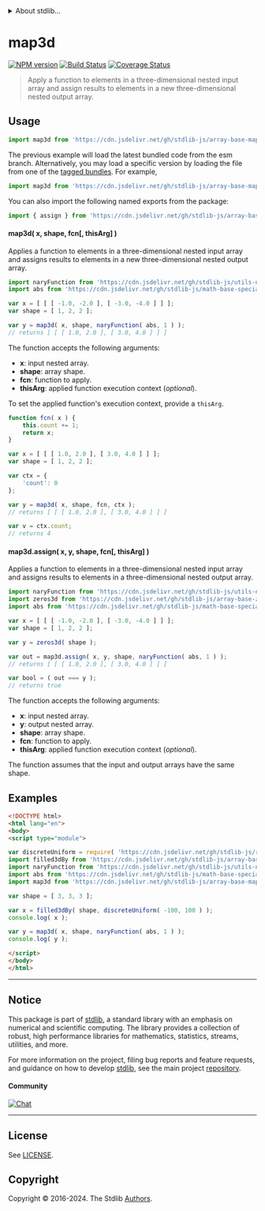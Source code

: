 <!--

@license Apache-2.0

Copyright (c) 2023 The Stdlib Authors.

Licensed under the Apache License, Version 2.0 (the "License");
you may not use this file except in compliance with the License.
You may obtain a copy of the License at

   http://www.apache.org/licenses/LICENSE-2.0

Unless required by applicable law or agreed to in writing, software
distributed under the License is distributed on an "AS IS" BASIS,
WITHOUT WARRANTIES OR CONDITIONS OF ANY KIND, either express or implied.
See the License for the specific language governing permissions and
limitations under the License.

-->


<details>
  <summary>
    About stdlib...
  </summary>
  <p>We believe in a future in which the web is a preferred environment for numerical computation. To help realize this future, we've built stdlib. stdlib is a standard library, with an emphasis on numerical and scientific computation, written in JavaScript (and C) for execution in browsers and in Node.js.</p>
  <p>The library is fully decomposable, being architected in such a way that you can swap out and mix and match APIs and functionality to cater to your exact preferences and use cases.</p>
  <p>When you use stdlib, you can be absolutely certain that you are using the most thorough, rigorous, well-written, studied, documented, tested, measured, and high-quality code out there.</p>
  <p>To join us in bringing numerical computing to the web, get started by checking us out on <a href="https://github.com/stdlib-js/stdlib">GitHub</a>, and please consider <a href="https://opencollective.com/stdlib">financially supporting stdlib</a>. We greatly appreciate your continued support!</p>
</details>

# map3d

[![NPM version][npm-image]][npm-url] [![Build Status][test-image]][test-url] [![Coverage Status][coverage-image]][coverage-url] <!-- [![dependencies][dependencies-image]][dependencies-url] -->

> Apply a function to elements in a three-dimensional nested input array and assign results to elements in a new three-dimensional nested output array.

<section class="intro">

</section>

<!-- /.intro -->



<section class="usage">

## Usage

```javascript
import map3d from 'https://cdn.jsdelivr.net/gh/stdlib-js/array-base-map3d@esm/index.mjs';
```
The previous example will load the latest bundled code from the esm branch. Alternatively, you may load a specific version by loading the file from one of the [tagged bundles](https://github.com/stdlib-js/array-base-map3d/tags). For example,

```javascript
import map3d from 'https://cdn.jsdelivr.net/gh/stdlib-js/array-base-map3d@v0.2.0-esm/index.mjs';
```

You can also import the following named exports from the package:

```javascript
import { assign } from 'https://cdn.jsdelivr.net/gh/stdlib-js/array-base-map3d@esm/index.mjs';
```

#### map3d( x, shape, fcn\[, thisArg] )

Applies a function to elements in a three-dimensional nested input array and assigns results to elements in a new three-dimensional nested output array.

```javascript
import naryFunction from 'https://cdn.jsdelivr.net/gh/stdlib-js/utils-nary-function@esm/index.mjs';
import abs from 'https://cdn.jsdelivr.net/gh/stdlib-js/math-base-special-abs@esm/index.mjs';

var x = [ [ [ -1.0, -2.0 ], [ -3.0, -4.0 ] ] ];
var shape = [ 1, 2, 2 ];

var y = map3d( x, shape, naryFunction( abs, 1 ) );
// returns [ [ [ 1.0, 2.0 ], [ 3.0, 4.0 ] ] ]
```

The function accepts the following arguments:

-   **x**: input nested array.
-   **shape**: array shape.
-   **fcn**: function to apply.
-   **thisArg**: applied function execution context (_optional_).

To set the applied function's execution context, provide a `thisArg`.

<!-- eslint-disable no-invalid-this -->

```javascript
function fcn( x ) {
    this.count += 1;
    return x;
}

var x = [ [ [ 1.0, 2.0 ], [ 3.0, 4.0 ] ] ];
var shape = [ 1, 2, 2 ];

var ctx = {
    'count': 0
};

var y = map3d( x, shape, fcn, ctx );
// returns [ [ [ 1.0, 2.0 ], [ 3.0, 4.0 ] ] ]

var v = ctx.count;
// returns 4
```

#### map3d.assign( x, y, shape, fcn\[, thisArg] )

Applies a function to elements in a three-dimensional nested input array and assigns results to elements in a three-dimensional nested output array.

```javascript
import naryFunction from 'https://cdn.jsdelivr.net/gh/stdlib-js/utils-nary-function@esm/index.mjs';
import zeros3d from 'https://cdn.jsdelivr.net/gh/stdlib-js/array-base-zeros3d@esm/index.mjs';
import abs from 'https://cdn.jsdelivr.net/gh/stdlib-js/math-base-special-abs@esm/index.mjs';

var x = [ [ [ -1.0, -2.0 ], [ -3.0, -4.0 ] ] ];
var shape = [ 1, 2, 2 ];

var y = zeros3d( shape );

var out = map3d.assign( x, y, shape, naryFunction( abs, 1 ) );
// returns [ [ [ 1.0, 2.0 ], [ 3.0, 4.0 ] ] ]

var bool = ( out === y );
// returns true
```

The function accepts the following arguments:

-   **x**: input nested array.
-   **y**: output nested array.
-   **shape**: array shape.
-   **fcn**: function to apply.
-   **thisArg**: applied function execution context (_optional_).

The function assumes that the input and output arrays have the same shape.

</section>

<!-- /.usage -->

<section class="notes">

</section>

<!-- /.notes -->

<section class="examples">

## Examples

<!-- eslint no-undef: "error" -->

```html
<!DOCTYPE html>
<html lang="en">
<body>
<script type="module">

var discreteUniform = require( 'https://cdn.jsdelivr.net/gh/stdlib-js/random-base-discrete-uniform' ).factory;
import filled3dBy from 'https://cdn.jsdelivr.net/gh/stdlib-js/array-base-filled3d-by@esm/index.mjs';
import naryFunction from 'https://cdn.jsdelivr.net/gh/stdlib-js/utils-nary-function@esm/index.mjs';
import abs from 'https://cdn.jsdelivr.net/gh/stdlib-js/math-base-special-abs@esm/index.mjs';
import map3d from 'https://cdn.jsdelivr.net/gh/stdlib-js/array-base-map3d@esm/index.mjs';

var shape = [ 3, 3, 3 ];

var x = filled3dBy( shape, discreteUniform( -100, 100 ) );
console.log( x );

var y = map3d( x, shape, naryFunction( abs, 1 ) );
console.log( y );

</script>
</body>
</html>
```

</section>

<!-- /.examples -->

<!-- Section for related `stdlib` packages. Do not manually edit this section, as it is automatically populated. -->

<section class="related">

</section>

<!-- /.related -->

<!-- Section for all links. Make sure to keep an empty line after the `section` element and another before the `/section` close. -->


<section class="main-repo" >

* * *

## Notice

This package is part of [stdlib][stdlib], a standard library with an emphasis on numerical and scientific computing. The library provides a collection of robust, high performance libraries for mathematics, statistics, streams, utilities, and more.

For more information on the project, filing bug reports and feature requests, and guidance on how to develop [stdlib][stdlib], see the main project [repository][stdlib].

#### Community

[![Chat][chat-image]][chat-url]

---

## License

See [LICENSE][stdlib-license].


## Copyright

Copyright &copy; 2016-2024. The Stdlib [Authors][stdlib-authors].

</section>

<!-- /.stdlib -->

<!-- Section for all links. Make sure to keep an empty line after the `section` element and another before the `/section` close. -->

<section class="links">

[npm-image]: http://img.shields.io/npm/v/@stdlib/array-base-map3d.svg
[npm-url]: https://npmjs.org/package/@stdlib/array-base-map3d

[test-image]: https://github.com/stdlib-js/array-base-map3d/actions/workflows/test.yml/badge.svg?branch=v0.2.0
[test-url]: https://github.com/stdlib-js/array-base-map3d/actions/workflows/test.yml?query=branch:v0.2.0

[coverage-image]: https://img.shields.io/codecov/c/github/stdlib-js/array-base-map3d/main.svg
[coverage-url]: https://codecov.io/github/stdlib-js/array-base-map3d?branch=main

<!--

[dependencies-image]: https://img.shields.io/david/stdlib-js/array-base-map3d.svg
[dependencies-url]: https://david-dm.org/stdlib-js/array-base-map3d/main

-->

[chat-image]: https://img.shields.io/gitter/room/stdlib-js/stdlib.svg
[chat-url]: https://app.gitter.im/#/room/#stdlib-js_stdlib:gitter.im

[stdlib]: https://github.com/stdlib-js/stdlib

[stdlib-authors]: https://github.com/stdlib-js/stdlib/graphs/contributors

[umd]: https://github.com/umdjs/umd
[es-module]: https://developer.mozilla.org/en-US/docs/Web/JavaScript/Guide/Modules

[deno-url]: https://github.com/stdlib-js/array-base-map3d/tree/deno
[deno-readme]: https://github.com/stdlib-js/array-base-map3d/blob/deno/README.md
[umd-url]: https://github.com/stdlib-js/array-base-map3d/tree/umd
[umd-readme]: https://github.com/stdlib-js/array-base-map3d/blob/umd/README.md
[esm-url]: https://github.com/stdlib-js/array-base-map3d/tree/esm
[esm-readme]: https://github.com/stdlib-js/array-base-map3d/blob/esm/README.md
[branches-url]: https://github.com/stdlib-js/array-base-map3d/blob/main/branches.md

[stdlib-license]: https://raw.githubusercontent.com/stdlib-js/array-base-map3d/main/LICENSE

</section>

<!-- /.links -->
